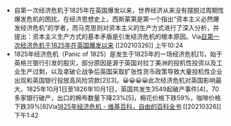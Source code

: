 - 自第一次经济危机于1825年在英国爆发以来，世界经济从来没有摆脱过周期性爆发危机的困扰。在经济思想史上，西斯蒙第是第一个指出“资本主义必然爆发经济危机”的学者，而马克思则对资本主义的生产方式进行了深入分析，并提出：资本主义生产方式的基本矛盾是引发经济危机的根本原因。Via[自第一次经济危机于1825年在英国爆发以来](https://www.zzqklm.com/w/yl/11639.html) [[20210326]] 上午10:24
- 1825年经济危机（Panic of 1825）是发生于1825年的一场经济危机[1]，始于英格兰银行引发的股灾，部分原因是源于英国对拉丁美洲的投机性投资以及工业生产过剩，以及拿破仑战争后英国采取扩张性货币政策导致大量投机性企业出现和英国银行投放高风险贷款[2][3]。😀😀😀😀此次经济危机对英国影响最大，1825年10月1日至1826年10月1日，英国共发生3549起破产事件[4]，70多家银行破产，出口的棉布数量下降23%[5]，棉花价格下跌59%，咖啡价格下跌39%[6]Via[1825年经济危机 - 维基百科，自由的百科全书](https://zh.wikipedia.org/wiki/1825%E5%B9%B4%E7%B6%93%E6%BF%9F%E5%8D%B1%E6%A9%9F) [[20210326]] 下午1:42
